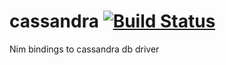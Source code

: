 # cassandra [![Build Status](https://travis-ci.org/yglukhov/cassandra.svg?branch=master)](https://travis-ci.org/yglukhov/cassandra)
Nim bindings to cassandra db driver
